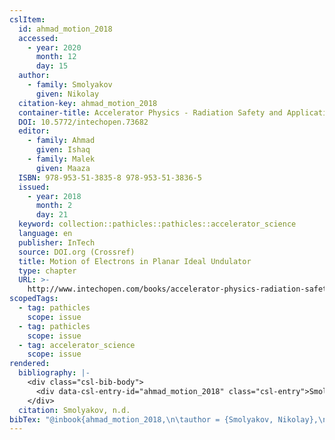 ```yaml
---
cslItem:
  id: ahmad_motion_2018
  accessed:
    - year: 2020
      month: 12
      day: 15
  author:
    - family: Smolyakov
      given: Nikolay
  citation-key: ahmad_motion_2018
  container-title: Accelerator Physics - Radiation Safety and Applications
  DOI: 10.5772/intechopen.73682
  editor:
    - family: Ahmad
      given: Ishaq
    - family: Malek
      given: Maaza
  ISBN: 978-953-51-3835-8 978-953-51-3836-5
  issued:
    - year: 2018
      month: 2
      day: 21
  keyword: collection::pathicles::pathicles::accelerator_science
  language: en
  publisher: InTech
  source: DOI.org (Crossref)
  title: Motion of Electrons in Planar Ideal Undulator
  type: chapter
  URL: >-
    http://www.intechopen.com/books/accelerator-physics-radiation-safety-and-applications/motion-of-electrons-in-planar-ideal-undulator
scopedTags:
  - tag: pathicles
    scope: issue
  - tag: pathicles
    scope: issue
  - tag: accelerator_science
    scope: issue
rendered:
  bibliography: |-
    <div class="csl-bib-body">
      <div data-csl-entry-id="ahmad_motion_2018" class="csl-entry">Smolyakov, N. n.d.. Motion of Electrons in Planar Ideal Undulator. In I. Ahmad &#38; M. Malek (Eds.), <i>Accelerator Physics - Radiation Safety and Applications</i>. InTech. https://doi.org/10.5772/intechopen.73682</div>
    </div>
  citation: Smolyakov, n.d.
bibTex: "@inbook{ahmad_motion_2018,\n\tauthor = {Smolyakov, Nikolay},\n\tbooktitle = {Accelerator {Physics} - {Radiation} {Safety} and {Applications}},\n\teditor = {Ahmad, Ishaq and Malek, Maaza},\n\tpublisher = {InTech},\n\ttitle = {Motion of {Electrons} in {Planar} {Ideal} {Undulator}},\n}\n\n"
---
```

